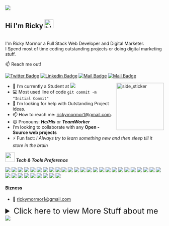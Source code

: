 <img src="https://capsule-render.vercel.app/api?type=waving&color=timeGradient&height=200&section=header&text=I%20see%20you%20found%20me&fontSize=70&fontAlignY=30&desc=...read%20a%20little%20about%20me&descSize=30&descAlignY=55&animation=blinking"/>

## Hi I'm Ricky <img src="https://user-images.githubusercontent.com/1303154/88677602-1635ba80-d120-11ea-84d8-d263ba5fc3c0.gif" width="28px" alt="hi">
<br>
I'm Ricky Mormor a Full Stack Web Developer and Digital Marketer. <br> I Spend most of time coding outstanding projects or doing digital marketing stuff.

:mailbox: Reach me out!

[![Twitter Badge](https://img.shields.io/badge/-@rickymormor-1ca0f1?style=flat&labelColor=1ca0f1&logo=twitter&logoColor=white&link=https://twitter.com/rickymormor)](https://twitter.com/rickymormor) [![Linkedin Badge](https://img.shields.io/badge/-rickymormor-0e76a8?style=flat&labelColor=0e76a8&logo=linkedin&logoColor=white)](https://www.linkedin.com/in/rickymormor/) [![Mail Badge](https://img.shields.io/badge/-@rickymormor-e84393?style=flat&labelColor=e84393&logo=instagram&logoColor=white)](https://instagram.com/rickymormor) [![Mail Badge](https://img.shields.io/badge/-rickymormor1-c0392b?style=flat&labelColor=c0392b&logo=gmail&logoColor=white)](mailto:rickymormor1@gmail.com)

<img align="right" width=150px height=150px alt="side_sticker" src="https://media.giphy.com/media/TEnXkcsHrP4YedChhA/giphy.gif"/>

- 🔭 I’m currently a Student at [![](https://img.shields.io/badge/Microverse-blueviolet)](https://www.microverse.org/)
- :computer: Most used line of code `git commit -m "Initial Commit"`
- 🤔 I’m looking for help with Outstanding Project ideas. <br>
- 📫 How to reach me: rickymormor1@gmail.com.
- 😄 Pronouns: **_He/His_** or **_TeamWorker_**
- I’m looking to collaborate with any **Open - Source web projects**<br>
- ⚡ Fun fact: _I Always try to learn something new and then sleep till it store in the brain_<br>

<img src="https://media.giphy.com/media/iY8CRBdQXODJSCERIr/giphy.gif" width="30px">&nbsp;**_Tech & Tools Preference_**

<img src = "https://img.shields.io/badge/-HTML5-E34F26?style=flat&logo=html5&logoColor=white"> <img src = "https://img.shields.io/badge/-CSS3-1572B6?style=flat&logo=css3&logoColor=white">
<img src="https://img.shields.io/badge/-Bootstrap-563D7C?style=flat&logo=bootstrap&logoColor=white">
<img src="https://img.shields.io/badge/jquery-%230769AD.svg?style=flat&logo=jquery&logoColor=white">
<img src="https://img.shields.io/badge/-JavaScript-eed718?style=flat&logo=javascript&logoColor=ffffff">
<img src="https://img.shields.io/badge/-Sass-cc6699?style=flat&logo=sass&logoColor=ffffff">
<img src="https://img.shields.io/badge/-React-000000?style=flat&logo=react&logoColor=00c8ff">
<img src="https://img.shields.io/badge/-MongoDB-4DB33D?style=flat&logo=mongodb&logoColor=FFFFFF">
<img src="https://img.shields.io/badge/-GraphQL-e535ab?style=flat&logo=graphql&logoColor=FFFFFF">
<img src="https://img.shields.io/badge/-MySQL-F29111?style=flat&logo=mysql&logoColor=FFFFFF">
<img src="https://img.shields.io/badge/express.js-%23404d59.svg?style=flat&logo=express&logoColor=%2361DAFB">
<img src="https://img.shields.io/badge/-Node.js-3C873A?style=flat&logo=Node.js&logoColor=white">
<img src="https://img.shields.io/badge/-Firebase-FFA611?style=flat&logo=firebase&logoColor=FFFFFF">
<img src="https://img.shields.io/badge/Ruby-CC342D?style=flat&logo=ruby&logoColor=white">
<img src="https://img.shields.io/badge/rails-%23CC0000.svg?style=flat&logo=ruby-on-rails&logoColor=white">
<img src="https://img.shields.io/badge/-Progressive Web Apps-5A0FC8?style=flat">
<img src="http://img.shields.io/badge/-Git-F1502F?style=flat&logo=git&logoColor=FFFFFF">
<img src="http://img.shields.io/badge/Git-GitBash-black?style=flat&logo=git&logoColor=white">
<img src="http://img.shields.io/badge/-Github-000000?style=flat&logo=github&logoColor=FFFFFF">
<img src="http://img.shields.io/badge/-VS%20Code-007ACC?style=flat&logo=visual%20studio%20code&logoColor=white">
<img src="http://img.shields.io/badge/-Heroku-430098?style=flat&logo=heroku&logoColor=white">
<img src="http://img.shields.io/badge/-Vercel-black?style=flat&logo=vercel&logoColor=white">
<img src="https://img.shields.io/badge/npm-CB3837?style=flat&logo=npm&logoColor=white">
<img src="https://img.shields.io/badge/Webpack-8DD6F9?style=flat&logo=Webpack&logoColor=white">
<img src="https://img.shields.io/badge/Atom-66595C?style=flat&logo=Atom&logoColor=white">
<img src="https://img.shields.io/badge/Netlify-00C7B7?style=flat&logo=netlify&logoColor=white">
<img src="https://aleen42.github.io/badges/src/photoshop.svg">
<img src="https://aleen42.github.io/badges/src/illustrator.svg">
<img src="https://img.shields.io/badge/Canva-%2300C4CC.svg?style=flat&logo=Canva&logoColor=white">
<img src="https://img.shields.io/badge/figma-%23F24E1E.svg?style=flat&logo=figma&logoColor=white">
<img src="https://img.shields.io/badge/Gimp-657D8B?style=flat&logo=gimp&logoColor=FFFFFF">
<img src="https://img.shields.io/badge/Windows-0078D6?style=flat&logo=windows&logoColor=white">
<img src="https://img.shields.io/badge/Linux-666666?style=flat&logo=linux&logoColor=white">
<img src="https://img.shields.io/badge/Arch_Linux-1793D1?style=flat&logo=arch-linux&logoColor=white">

#### Bizness

<!-- :paperclip: [My Resume/CV](https://github.com///blob/master/resumes/resume%20v1.0.pdf)-->

- :email: rickymormor1@gmail.com

<details>
<summary style="font-size:25px;">
  Click here to view More Stuff about me
</summary>

<br >

I love sharing knowledge and putting tutorials and posts together for helping other developers.


## Github Stats
<p align=center>
<br>
<img src="https://github-profile-trophy.vercel.app/?username=cwaku&theme=gruvbox">
</p>

<p align="center"><img align="center" src="https://github-readme-stats.vercel.app/api?username=cwaku&count_private=true&theme=gruvbox&show_icons=true&hide_border=true"></p>

<p align="center"><img src="https://github-readme-stats.vercel.app/api/top-langs/?username=cwaku&langs_count=8&count_private=true&layout=compact&theme=react&hide_border=true&bg_color=282828"></p>




<p align=center>
<img src="https://github-readme-streak-stats.herokuapp.com/?user=cwaku&theme=gruvbox">
</p>
<p align="center">
  <br>
    <img src="https://activity-graph.herokuapp.com/graph?username=cwaku&bg_color=282828&color=dadada&line=fa8b00&point=FFFFFF&hide_border=true">
</p>

</details>

<img src="https://capsule-render.vercel.app/api?type=waving&color=timeGradient&height=200&section=footer&text=Done?&fontSize=90&fontAlignY=65&desc=I'd%20love%20to%20hear%20from%20you,%20Don't%20forget%20to%20say%20hi&descSize=30&descAlignY=88&animation=twinkling"/>
